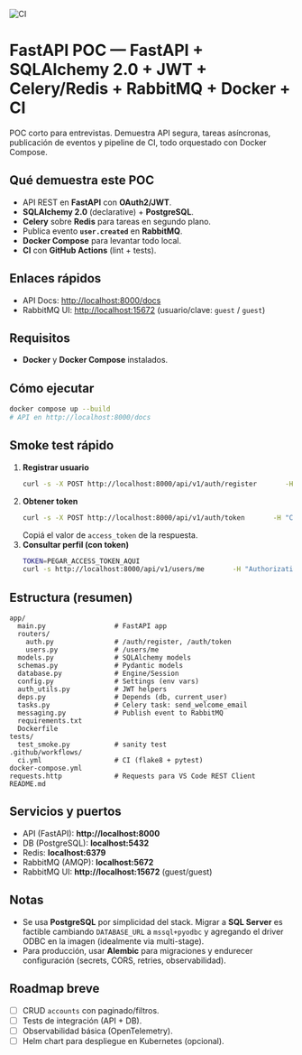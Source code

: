 ![CI](https://github.com/mvecchiett/fastapi-sqlalchemy-celery-rabbitmq-poc-/actions/workflows/ci.yml/badge.svg)

# FastAPI POC — FastAPI + SQLAlchemy 2.0 + JWT + Celery/Redis + RabbitMQ + Docker + CI

POC corto para entrevistas. Demuestra API segura, tareas asíncronas, publicación de eventos y pipeline de CI, todo orquestado con Docker Compose.

## Qué demuestra este POC
- API REST en **FastAPI** con **OAuth2/JWT**.
- **SQLAlchemy 2.0** (declarative) + **PostgreSQL**.
- **Celery** sobre **Redis** para tareas en segundo plano.
- Publica evento **`user.created`** en **RabbitMQ**.
- **Docker Compose** para levantar todo local.
- **CI** con **GitHub Actions** (lint + tests).

## Enlaces rápidos
- API Docs: <http://localhost:8000/docs>
- RabbitMQ UI: <http://localhost:15672> (usuario/clave: `guest` / `guest`)

## Requisitos
- **Docker** y **Docker Compose** instalados.

## Cómo ejecutar
```bash
docker compose up --build
# API en http://localhost:8000/docs
```

## Smoke test rápido
1. **Registrar usuario**
    ```bash
    curl -s -X POST http://localhost:8000/api/v1/auth/register       -H "Content-Type: application/json"       -d '{"email":"demo@example.com","password":"Secret123!"}'
    ```
2. **Obtener token**
    ```bash
    curl -s -X POST http://localhost:8000/api/v1/auth/token       -H "Content-Type: application/x-www-form-urlencoded"       -d "username=demo@example.com&password=Secret123!"
    ```
   Copiá el valor de `access_token` de la respuesta.
3. **Consultar perfil (con token)**
    ```bash
    TOKEN=PEGAR_ACCESS_TOKEN_AQUI
    curl -s http://localhost:8000/api/v1/users/me       -H "Authorization: Bearer $TOKEN"
    ```

## Estructura (resumen)
```
app/
  main.py                 # FastAPI app
  routers/
    auth.py               # /auth/register, /auth/token
    users.py              # /users/me
  models.py               # SQLAlchemy models
  schemas.py              # Pydantic models
  database.py             # Engine/Session
  config.py               # Settings (env vars)
  auth_utils.py           # JWT helpers
  deps.py                 # Depends (db, current_user)
  tasks.py                # Celery task: send_welcome_email
  messaging.py            # Publish event to RabbitMQ
  requirements.txt
  Dockerfile
tests/
  test_smoke.py           # sanity test
.github/workflows/
  ci.yml                  # CI (flake8 + pytest)
docker-compose.yml
requests.http             # Requests para VS Code REST Client
README.md
```

## Servicios y puertos
- API (FastAPI): **http://localhost:8000**
- DB (PostgreSQL): **localhost:5432**
- Redis: **localhost:6379**
- RabbitMQ (AMQP): **localhost:5672**
- RabbitMQ UI: **http://localhost:15672** (guest/guest)

## Notas
- Se usa **PostgreSQL** por simplicidad del stack. Migrar a **SQL Server** es factible cambiando `DATABASE_URL` a `mssql+pyodbc` y agregando el driver ODBC en la imagen (idealmente via multi-stage).  
- Para producción, usar **Alembic** para migraciones y endurecer configuración (secrets, CORS, retries, observabilidad).

## Roadmap breve
- [ ] CRUD `accounts` con paginado/filtros.
- [ ] Tests de integración (API + DB).
- [ ] Observabilidad básica (OpenTelemetry).
- [ ] Helm chart para despliegue en Kubernetes (opcional).
